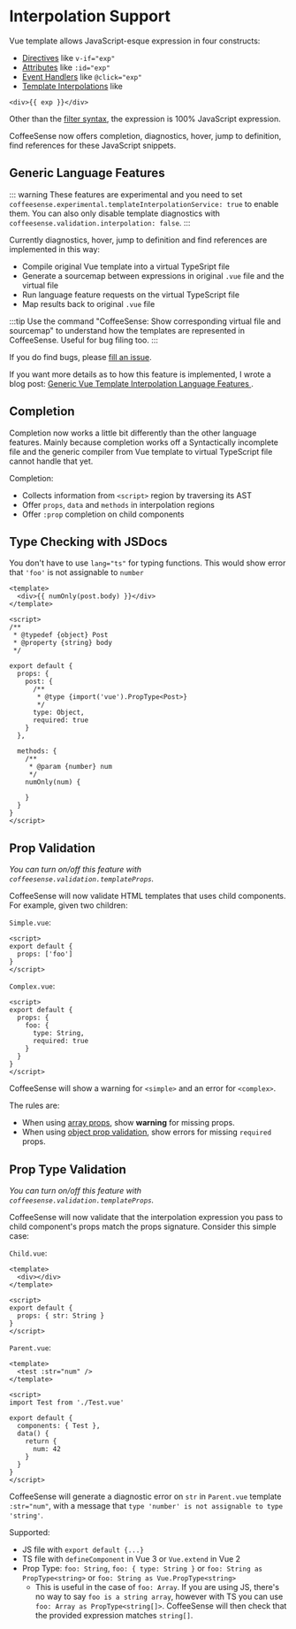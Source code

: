 # Interpolation Support

Vue template allows JavaScript-esque expression in four constructs:

- [Directives](https://vuejs.org/v2/guide/syntax.html#Directives) like `v-if="exp"`
- [Attributes](https://vuejs.org/v2/guide/syntax.html#Attributes) like `:id="exp"`
- [Event Handlers](https://vuejs.org/v2/guide/events.html#Method-Event-Handlers) like `@click="exp"`
- [Template Interpolations](https://vuejs.org/v2/guide/syntax.html#Text) like
```vue
<div>{{ exp }}</div>
```

Other than the [filter syntax](https://vuejs.org/v2/guide/filters.html), the expression is 100% JavaScript expression.

CoffeeSense now offers completion, diagnostics, hover, jump to definition, find references for these JavaScript snippets.

## Generic Language Features

::: warning
These features are experimental and you need to set `coffeesense.experimental.templateInterpolationService: true` to enable them. You can also only disable template diagnostics with `coffeesense.validation.interpolation: false`.
:::

Currently diagnostics, hover, jump to definition and find references are implemented in this way:

- Compile original Vue template into a virtual TypeSript file
- Generate a sourcemap between expressions in original `.vue` file and the virtual file
- Run language feature requests on the virtual TypeScript file
- Map results back to original `.vue` file

:::tip
Use the command "CoffeeSense: Show corresponding virtual file and sourcemap" to understand how the
templates are represented in CoffeeSense. Useful for bug filing too.
:::

If you do find bugs, please [fill an issue](https://github.com/phil294/coffeesense/issues).

If you want more details as to how this feature is implemented, I wrote a blog post: [Generic Vue Template Interpolation Language Features
](https://blog.matsu.io/generic-vue-template-interpolation-language-features).

## Completion

Completion now works a little bit differently than the other language features. Mainly because completion works off a
Syntactically incomplete file and the generic compiler from Vue template to virtual TypeScript file cannot handle that yet.

Completion:

- Collects information from `<script>` region by traversing its AST
- Offer `props`, `data` and `methods` in interpolation regions
- Offer `:prop` completion on child components

## Type Checking with JSDocs

You don't have to use `lang="ts"` for typing functions. This would show error that `'foo'` is not assignable to `number`

```vue
<template>
  <div>{{ numOnly(post.body) }}</div>
</template>

<script>
/**
 * @typedef {object} Post
 * @property {string} body
 */

export default {
  props: {
    post: {
      /**
       * @type {import('vue').PropType<Post>}
       */
      type: Object,
      required: true
    }
  },

  methods: {
    /**
     * @param {number} num
     */
    numOnly(num) {

    }
  }
}
</script>
```

## Prop Validation

*You can turn on/off this feature with `coffeesense.validation.templateProps`.*

CoffeeSense will now validate HTML templates that uses child components. For example, given two children:

`Simple.vue`:

```vue
<script>
export default {
  props: ['foo']
}
</script>
```

`Complex.vue`:

```vue
<script>
export default {
  props: {
    foo: {
      type: String,
      required: true
    }
  }
}
</script>
```

CoffeeSense will show a warning for `<simple>` and an error for `<complex>`.

The rules are:

- When using [array props](https://vuejs.org/v2/guide/components-props.html#Prop-Types), show **warning** for missing props.
- When using [object prop validation](https://vuejs.org/v2/guide/components-props.html#Prop-Validation), show errors for missing `required` props.

## Prop Type Validation

*You can turn on/off this feature with `coffeesense.validation.templateProps`.*

CoffeeSense will now validate that the interpolation expression you pass to child component's props match the props signature. Consider this simple case:

`Child.vue`:

```vue
<template>
  <div></div>
</template>

<script>
export default {
  props: { str: String }
}
</script>
```

`Parent.vue`:

```vue
<template>
  <test :str="num" />
</template>

<script>
import Test from './Test.vue'

export default {
  components: { Test },
  data() {
    return {
      num: 42
    }
  }
}
</script>
```

CoffeeSense will generate a diagnostic error on `str` in `Parent.vue` template `:str="num"`, with a message that `type 'number' is not assignable to type 'string'`.

Supported:

- JS file with `export default {...}`
- TS file with `defineComponent` in Vue 3 or `Vue.extend` in Vue 2
- Prop Type: `foo: String`, `foo: { type: String }` or `foo: String as PropType<string>` or `foo: String as Vue.PropType<string>`
  - This is useful in the case of `foo: Array`. If you are using JS, there's no way to say `foo is a string array`, however with TS you can use `foo: Array as PropType<string[]>`. CoffeeSense will then check that the provided expression matches `string[]`.